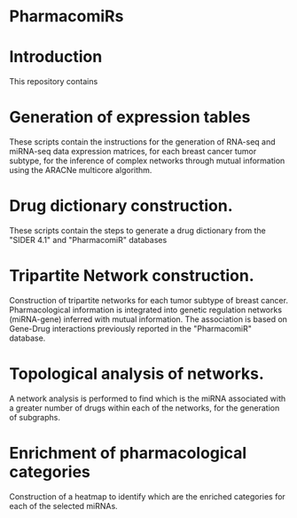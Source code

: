 # PharmacomiRs

# Introduction

This repository contains

# Generation of expression tables

These scripts contain the instructions for the generation of RNA-seq and miRNA-seq data expression matrices, for each breast cancer tumor subtype, for the inference of complex networks through mutual information using the ARACNe multicore algorithm.

# Drug dictionary construction. 

These scripts contain the steps to generate a drug dictionary from the "SIDER 4.1"  and "PharmacomiR" databases

# Tripartite Network construction. 

Construction of tripartite networks for each tumor subtype of breast cancer. Pharmacological information is integrated into genetic regulation networks (miRNA-gene) inferred with mutual information. The association is based on Gene-Drug interactions previously reported in the "PharmacomiR" database.

# Topological analysis of networks. 

A network analysis is performed to find which is the miRNA associated with a greater number of drugs within each of the networks, for the generation of subgraphs.

# Enrichment of pharmacological categories 

Construction of a heatmap to identify which are the enriched categories for each of the selected miRNAs.

